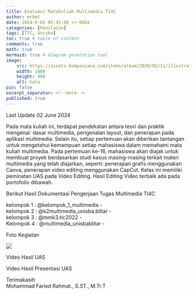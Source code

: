 ```yaml
---
title: Evaluasi Matakuliah Multimedia TI4C
author: mrhmt
date: 2024-6-02 05:45:00 +/-0084
categories: [Penilaian]
tags: [TIC, Unisba]
toc: true # table of content
comments: true 
math: true
mermaid: true # diagram generation tool
image:
    src: https://assets.kompasiana.com/items/album/2020/02/11/illustration-technology-vector-53876-5319-5e422683097f36022e3b76d2.jpg
    width: 1000 
    height: 400
    alt: halo
pin: false
excerpt_separator: <!--more-->
published: true
---
```


Last Update 02 June 2024

Pada mata kuliah ini, terdapat pendekatan antara teori dan praktik mengenai: dasar multimedia, pengenalan layout, dan penerapan pada aplikasi multimedia. Selain itu, setiap pertemuan akan diberikan tantangan untuk mengetahui kemampuan setiap mahasiswa dalam memahami mata kuliah multimedia. Pada pertemuan ke-16, mahasiswa akan diajak untuk membuat proyek berdasarkan studi kasus masing-masing terkait materi multimedia yang telah diajarkan, seperti: penerapan grafis menggunakan Canva, penerapan video editing menggunakan CapCut. Kelas ini memiliki peminatan UAS pada Video Editing. Hasil Editing Video terbaik ada pada portofolio dibawah. 

Berikut Hasil Dokumentasi Pengerjaan Tugas Multimedia TI4C

kelompok 1 : @kelompok_1_multimedia - <a href=""></a><br>
kelompok 2 : @k2multimedia_unisba.blitar - <a href=""></a><br>
kelompok 3 : @mmk3.tic2022 - <a href=""></a><br>
Kelompok 4 : @multimedia_unisbablitar - <a href=""></a><br>


Foto Kegiatan <br>

<img src="https://fariedrahmat.github.io/asset/kegiatan-mulmed-4C.jpg"></img>


Video Hasil UAS<br>


Video Hasil Presentasi UAS<br>



Terimakasih<br>
Mohammad Faried Rahmat., S.ST., M.Tr.T